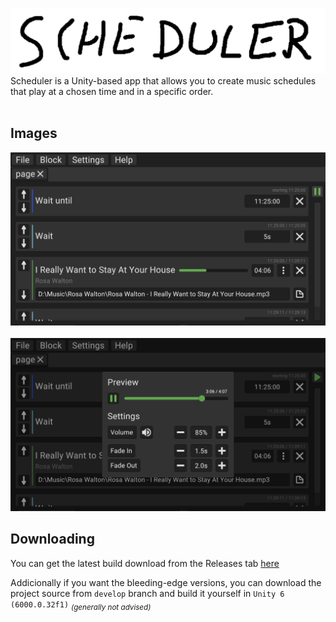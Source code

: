 <img src="/Assets/Graphics/banner.png" alt="banner" width="1000"/><br>
Scheduler is a Unity-based app that allows you to create music schedules that play at a chosen time and in a specific order.
<br><br>
## Images
<img src="/Images/Image1.png" alt="banner" width="1000"/><br>
<br>
<img src="/Images/Image2.png" alt="banner" width="1000"/><br>

## Downloading
You can get the latest build download from the Releases tab [here](https://github.com/Polper13/Scheduler/releases)


Addicionally if you want the bleeding-edge versions, you can download the project source from `develop` branch and build it yourself in `Unity 6 (6000.0.32f1)`
<sub>_(generally not advised)_</sub><br>
